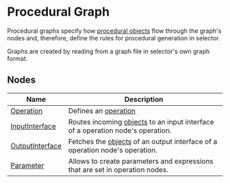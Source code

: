 # Procedural Graph

Procedural graphs specify how [procedural objects](/objects/objects) flow through the graph's nodes and, therefore, define the rules for procedural generation in selector.

Graphs are created by reading from a graph file in selector's own graph format.

## Nodes

| Name                                      | Description                                                                                        |
|-------------------------------------------|----------------------------------------------------------------------------------------------------|
| [Operation](/graph/Operation)             | Defines an [operation](/operations/operations)                                                     |
| [InputInterface](/graph/InputInterface)   | Routes incoming [objects](/objects/objects) to an input interface of a operation node's operation. |
| [OutputInterface](/graph/OutputInterface) | Fetches the [objects](/objects/objects) of an output interface of a operation node's operation.    |
| [Parameter](/graph/Parameter)             | Allows to create parameters and expressions that are set in operation nodes.                       |
